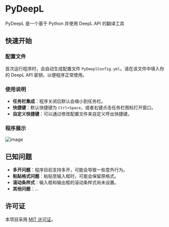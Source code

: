 # PyDeepL
PyDeepL 是一个基于 Python 并使用 DeepL API 的翻译工具
## 快速开始
### 配置文件
首次运行程序时，会自动生成配置文件 `PyDeeplConfig.yml`。请在该文件中填入你的 DeepL API 密钥，以便程序正常使用。
### 使用说明
- **任务栏集成**：程序关闭后默认会缩小到任务栏。
- **快捷键**：默认快捷键为 `Ctrl+Space`，或者右键点击任务栏图标打开窗口。
- **自定义快捷键**：可以通过修改配置文件来自定义呼出快捷键。
### 程序展示
![image](https://github.com/user-attachments/assets/15877f6c-12a1-4b87-9108-0ed4c192fd91)
## 已知问题
- **多开问题**：程序目前支持多开，可能会导致一些意外行为。
- **粘贴格式问题**：粘贴至输入框时，可能会保留原格式。
- **滚动条样式**：输入框和输出框的滚动条样式尚未设置。
- **其他问题**：...
## 许可证
本项目采用 [MIT 许可证](LICENSE)。
